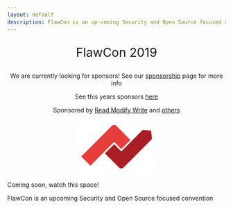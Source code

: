 ```yaml
---
layout: default
description: FlawCon is an up-coming Security and Open Source focused convention. Watch this space!
---
```


<center>
    <p style="font-size: 2em;">FlawCon 2019</p>
</center>

<center>
    <p>We are currently looking for sponsors! See our <a href="/sponsor">sponsorship</a> page for more info</p>
    <p>See this years sponsors <a href="/sponsors">here</a></p>
    <p>Sponsored by <a href="https://www.readmodwrite.com">Read Modify Write</a> and <a href="/sponsors">others</a></p>
    <a href="https://www.readmodwrite.com">
    <img src="/assets/img/rmw-logo.png" alt="Read Modify Write" style="all:unset; margin-left:0 !important; width:180px !important; height:124px !important" />
    </a>
</center>

Coming soon, watch this space!

FlawCon is an upcoming Security and Open Source focused convention
